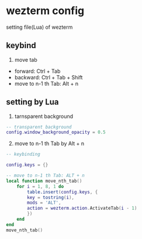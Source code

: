 # wezterm config

setting file(Lua) of wezterm

## keybind

1. move tab

- forward: Ctrl + Tab
- backward: Ctrl + Tab + Shift
- move to n-1 th Tab: Alt + n

## setting by Lua 

1. tarnsparent background

```Lua
-- transparent background
config.window_background_opacity = 0.5
```

2. move to n-1 th Tab by Alt + n

```Lua
-- keybinding

config.keys = {}

-- move to n-1 th Tab: ALT + n  
local function move_nth_tab()
    for i = 1, 8, 1 do
        table.insert(config.keys, {
        key = tostring(i),
        mods = 'ALT',
        action = wezterm.action.ActivateTab(i - 1)
        })
    end
end
move_nth_tab()
```
